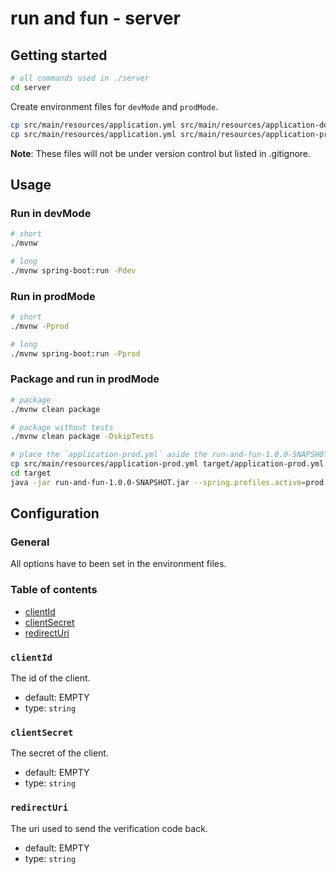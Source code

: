 # run and fun - server

## Getting started

```bash
# all commands used in ./server
cd server
```

Create environment files for `devMode` and `prodMode`.

```bash
cp src/main/resources/application.yml src/main/resources/application-dev.yml
cp src/main/resources/application.yml src/main/resources/application-prod.yml
```

**Note**: These files will not be under version control but listed in .gitignore.

## Usage

### Run in devMode

```bash
# short
./mvnw

# long
./mvnw spring-boot:run -Pdev
```

### Run in prodMode

```bash
# short
./mvnw -Pprod

# long
./mvnw spring-boot:run -Pprod
```

### Package and run in prodMode

```bash
# package
./mvnw clean package

# package without tests
./mvnw clean package -DskipTests

# place the `application-prod.yml` aside the run-and-fun-1.0.0-SNAPSHOT.jar and run the jar
cp src/main/resources/application-prod.yml target/application-prod.yml
cd target
java -jar run-and-fun-1.0.0-SNAPSHOT.jar --spring.profiles.active=prod
```

## Configuration

### General

All options have to been set in the environment files.

### Table of contents

* [clientId](#clientid)
* [clientSecret](#clientsecret)
* [redirectUri](#redirecturi)

### `clientId`

The id of the client.

* default: EMPTY
* type: `string`

### `clientSecret`

The secret of the client.

* default: EMPTY
* type: `string`

### `redirectUri`

The uri used to send the verification code back.

* default: EMPTY
* type: `string`
